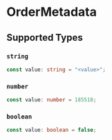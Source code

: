 # OrderMetadata


## Supported Types

### `string`

```typescript
const value: string = "<value>";
```

### `number`

```typescript
const value: number = 185518;
```

### `boolean`

```typescript
const value: boolean = false;
```

